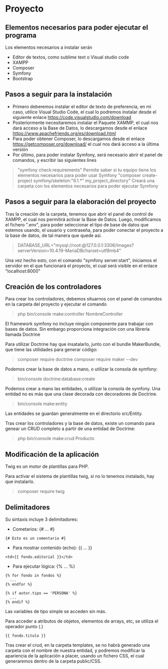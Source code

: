 # Proyecto
## Elementos necesarios para poder ejecutar el programa


Los elementos necesarios a instalar serán

- Editor de textos, como sublime text o Visual studio code
- XAMPP
- Composer
- Symfony
- Bootstrap

## Pasos a seguir para la instalación

- Primero deberemos instalar el editor de texto de preferencia, en mi caso, utilice Visual Studio Code, el cual lo podremos instalar desde el siguiente enlace https://code.visualstudio.com/download
- Posteriormente necesitaremos instalar el Paquete XAMMP, el cual nos dará acceso a la Base de Datos, lo descargamos desde el enlace https://www.apachefriends.org/es/download.html
- Para poder obtener Composer, lo descargamos desde el enlace https://getcomposer.org/download/ el cual nos dará acceso a la última versión
- Por último, para poder instalar Symfony, será necesario abrir el panel de comandos, y escribir las siguientes lines
> "symfony check:requirements" Permite saber si tu equipo tiene los elementos necesarios para poder usar Symfony
> "composer create-project symfony/skeleton:"6.1.*" my_project_directory" Creará una carpeta con los elementos necesarios para poder ejecutar Symfony

## Pasos a seguir para la elaboración del proyecto

Tras la creación de la carpeta, tenemos que abrir el panel de control de XAMPP, el cual nos permitirá activar la Base de Datos. Luego, modificamos el fichero ".env", para poder seleccionar el tipo de base de datos que estemos usando, el usuario y contraseña, para poder conectar el proyecto a la base de datos, de tal manera que quede así.

> DATABASE_URL="mysql://root:@127.0.0.1:3306/Images?serverVersion=10.4.19-MariaDBcharset=utf8mb4"

Una vez hecho esto, con el comando "symfony server:start", iniciamos el servidor en el que funcionará el proyecto, el cual será visible en el enlace "localhost:8000"

## Creación de los controladores

Para crear los controladores, debemos situarnos con el panel de comandos en la carpeta del proyecto y ejecutar el comando

> php bin/console make:controller NombreController

El framework symfony no incluye ningún componente para trabajar con bases de datos. Sin embargo proporciona integración con una librería llamada Doctrine

Para utilizar Doctrine hay que insatalarlo, junto con el bundle MakerBundle, que tiene las utilidades para generar código:

> composer require doctrine
> composer require maker --dev

Podemos crear la base de datos a mano, o utilizar la consola de symfony:

> bin/console doctrine:database:create

Podemos crear a mano las entidades, o utilizar la consola de symfony. Una entidad no es más que una clase decorada con decoradores de Doctrine.

> bin/console make:entity

Las entidades se guardan generalmente en el directorio src/Entity.

Tras crear los controladores y la base de datos, existe un comando para genear un CRUD completo a partir de una entidad de Doctrine:

> php bin/console make:crud Producto

## Modificación de la aplicación

Twig es un motor de plantillas para PHP.

Para activar el sistema de plantillas twig, si no lo tenemos instalado, hay que instalarlo.

> composer require twig

## Delimitadores

Su sintaxis incluye 3 delimitadores:

- Cometarios: {# ... #}

```twig
{# Esto es un comentario #}
```

- Para mostrar contenido (echo): {{ ... }}

```twig
<td>{{ fondo.editorial }}</td>
```

- Para ejecutar lógica: {% ... %}

```twig
{% for fondo in fondos %}
  ...
{% endfor %}
```

```twig
{% if autor.tipo == 'PERSONA' %}
  ...
{% endif %}
```
Las variables de tipo simple se acceden sin más.

Para acceder a atributos de objetos, elementos de arrays, etc, se utiliza el operador punto (.)

```
{{ fondo.titulo }}
```

Tras crear el crud, en la carpeta templates, se no habrá generado una carpeta con el  nombre de nuestra entidad, y podremos modificar la apariencia de la aplicación a placer, usando un fichero CSS, el cual generaremos dentro de la carpeta public/CSS.
